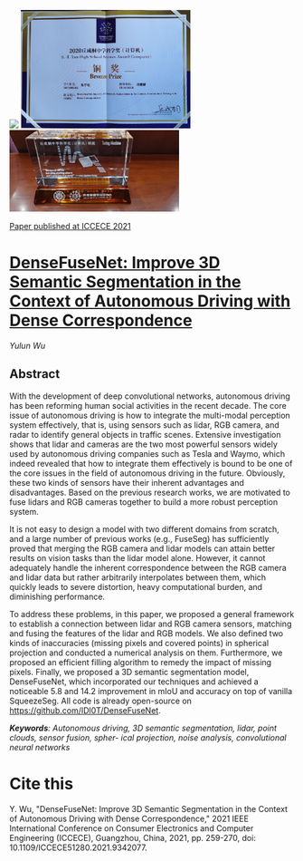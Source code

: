 <img src="https://github.com/IDl0T/DenseFuseNet/blob/master/Yau-Photo.jpg" width = "300"/> <img src="https://github.com/IDl0T/DenseFuseNet/blob/master/Yau-Award.jpg" width = "300"/> <img src="https://github.com/IDl0T/DenseFuseNet/blob/master/Yau-Trophy.jpg" width = "300"/>

[Paper published at ICCECE 2021](https://ieeexplore.ieee.org/document/9342077)

# [DenseFuseNet: Improve 3D Semantic Segmentation in the Context of Autonomous Driving with Dense Correspondence](https://github.com/IDl0T/DenseFuseNet/blob/master/DenseFuseNet.pdf)
*Yulun Wu*
## Abstract
With the development of deep convolutional networks, autonomous driving has been reforming human social activities in the recent decade. The core issue of autonomous driving is how to integrate the multi-modal perception system effectively, that is, using sensors such as lidar, RGB camera, and radar to identify general objects in traffic scenes. Extensive investigation shows that lidar and cameras are the two most powerful sensors widely used by autonomous driving companies such as Tesla and Waymo, which indeed revealed that how to integrate them effectively is bound to be one of the core issues in the field of autonomous driving in the future. Obviously, these two kinds of sensors have their inherent advantages and disadvantages. Based on the previous research works, we are motivated to fuse lidars and RGB cameras together to build a more robust perception system.

It is not easy to design a model with two different domains from scratch, and a large number of previous works (e.g., FuseSeg) has sufficiently proved that merging the RGB camera and lidar models can attain better results on vision tasks than the lidar model alone. However, it cannot adequately handle the inherent correspondence between the RGB camera and lidar data but rather arbitrarily interpolates between them, which quickly leads to severe distortion, heavy computational burden, and diminishing performance.

To address these problems, in this paper, we proposed a general framework to establish a connection between lidar and RGB camera sensors, matching and fusing the features of the lidar and RGB models. We also defined two kinds of inaccuracies (missing pixels and covered points) in spherical projection and conducted a numerical analysis on them. Furthermore, we proposed an efficient filling algorithm to remedy the impact of missing pixels. Finally, we proposed a 3D semantic segmentation model, DenseFuseNet, which incorporated our techniques and achieved a noticeable 5.8 and 14.2 improvement in mIoU and accuracy on top of vanilla SqueezeSeg. All code is already open-source on https://github.com/IDl0T/DenseFuseNet.

***Keywords**: Autonomous driving, 3D semantic segmentation, lidar, point clouds, sensor fusion, spher-
ical projection, noise analysis, convolutional neural networks*

# Cite this
Y. Wu, "DenseFuseNet: Improve 3D Semantic Segmentation in the Context of Autonomous Driving with Dense Correspondence," 2021 IEEE International Conference on Consumer Electronics and Computer Engineering (ICCECE), Guangzhou, China, 2021, pp. 259-270, doi: 10.1109/ICCECE51280.2021.9342077.
